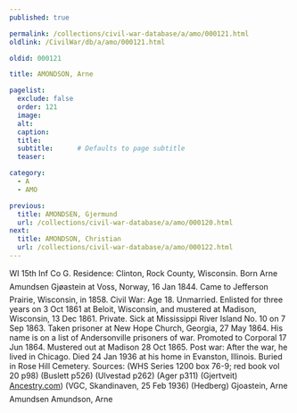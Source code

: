 ```yaml
---
published: true

permalink: /collections/civil-war-database/a/amo/000121.html
oldlink: /CivilWar/db/a/amo/000121.html

oldid: 000121

title: AMONDSON, Arne

pagelist:
  exclude: false
  order: 121
  image: 
  alt:
  caption:
  title:
  subtitle:      # Defaults to page subtitle
  teaser:

category: 
  - A 
  - AMO

previous:
  title: AMONDSEN, Gjermund
  url: /collections/civil-war-database/a/amo/000120.html  
next:
  title: AMONDSON, Christian
  url: /collections/civil-war-database/a/amo/000122.html   
---
```

WI 15th Inf Co G. Residence: Clinton, Rock County, Wisconsin. Born &#147;Arne Amundsen Gj&oslash;astein&#148; at Voss, Norway, 16 Jan 1844. Came to Jefferson Prairie, Wisconsin, in 1858. Civil War: Age 18. Unmarried. Enlisted for three years on 3 Oct 1861 at Beloit, Wisconsin, and mustered at Madison, Wisconsin, 13 Dec 1861. Private. Sick at Mississippi River Island No. 10 on 7 Sep 1863. Taken prisoner at New Hope Church, Georgia, 27 May 1864. His name is on a list of Andersonville prisoners of war. Promoted to Corporal 17 Jun 1864. Mustered out at Madison 28 Oct 1865. Post war: After the war, he lived in Chicago. Died 24 Jan 1936 at his home in Evanston, Illinois. Buried in Rose Hill Cemetery. Sources: (WHS Series 1200 box 76-9; red book vol 20 p98) (Buslett p526) (Ulvestad p262) (Ager p311) (Gjertveit) [Ancestry.com](http://Ancestry.com/)) (VGC, Skandinaven, 25 Feb 1936) (Hedberg) &#147;Gjoastein, Arne Amundsen&#148; &#147;Amundson, Arne&#148;